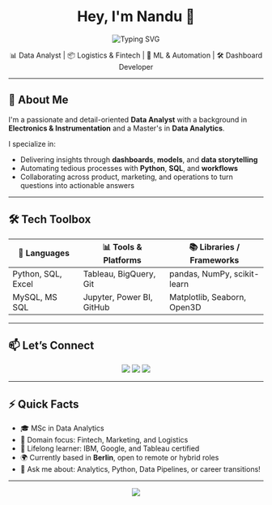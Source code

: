 <!-- Banner -->
<h1 align="center">Hey, I'm Nandu 👋</h1>
<p align="center">
  <img src="https://readme-typing-svg.demolab.com?font=Fira+Code&size=22&duration=3000&pause=1000&color=3BA3E7&center=true&vCenter=true&width=435&lines=Data+Analyst+%7C+Storyteller+with+Data;Transforming+raw+data+into+decisions;Let’s+turn+analytics+into+impact" alt="Typing SVG" />
</p>

<p align="center">
  📊 Data Analyst | 📦 Logistics & Fintech | 🤖 ML & Automation | 🛠️ Dashboard Developer  
</p>

---

## 🚀 About Me

I'm a passionate and detail-oriented **Data Analyst** with a background in **Electronics & Instrumentation** and a Master's in **Data Analytics**.

I specialize in:
- Delivering insights through **dashboards**, **models**, and **data storytelling**
- Automating tedious processes with **Python**, **SQL**, and **workflows**
- Collaborating across product, marketing, and operations to turn questions into actionable answers

---

## 🛠️ Tech Toolbox

<div align="center">

| 🧠 Languages       | 📊 Tools & Platforms       | 📚 Libraries / Frameworks      |
|--------------------|-----------------------------|--------------------------------|
| Python, SQL, Excel | Tableau, BigQuery, Git      | pandas, NumPy, scikit-learn    |
| MySQL, MS SQL      | Jupyter, Power BI, GitHub   | Matplotlib, Seaborn, Open3D    |

</div>


---

## 📫 Let’s Connect

<p align="center">
  <a href="https://www.linkedin.com/in/your-profile" target="_blank"><img src="https://img.shields.io/badge/LinkedIn-blue?style=for-the-badge&logo=linkedin"></a>
  <a href="mailto:your.email@example.com" target="_blank"><img src="https://img.shields.io/badge/Email-D14836?style=for-the-badge&logo=gmail&logoColor=white"></a>
  <a href="https://yourwebsite.com" target="_blank"><img src="https://img.shields.io/badge/Portfolio-000?style=for-the-badge&logo=web"></a>
</p>

---

## ⚡ Quick Facts

- 🎓 MSc in Data Analytics  
- 🔎 Domain focus: Fintech, Marketing, and Logistics  
- 🧠 Lifelong learner: IBM, Google, and Tableau certified  
- 🌍 Currently based in **Berlin**, open to remote or hybrid roles  
- 💬 Ask me about: Analytics, Python, Data Pipelines, or career transitions!

---

<p align="center">
  <img src="https://capsule-render.vercel.app/api?type=waving&color=3BA3E7&height=120&section=footer"/>
</p>
